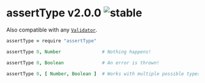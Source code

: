 
# assertType v2.0.0 ![stable](https://img.shields.io/badge/stability-stable-4EBA0F.svg?style=flat)

Also compatible with any [`Validator`](https://github.com/aleclarson/Validator).

```coffee
assertType = require "assertType"

assertType 0, Number               # Nothing happens!

assertType 0, Boolean              # An error is thrown!

assertType 0, [ Number, Boolean ]  # Works with multiple possible types!
```
